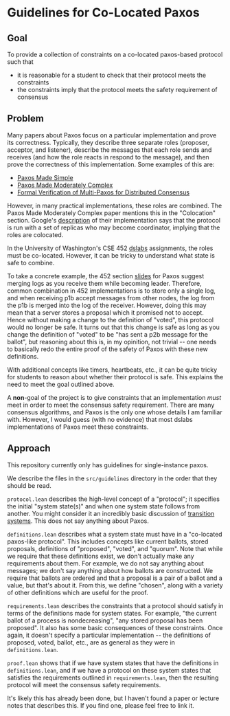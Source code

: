 # Guidelines for Co-Located Paxos

## Goal

To provide a collection of constraints on a co-located paxos-based protocol such
that

- it is reasonable for a student to check that their protocol meets the
  constraints
- the constraints imply that the protocol meets the safety requirement of
  consensus

## Problem

Many papers about Paxos focus on a particular implementation and prove its
correctness. Typically, they describe three separate roles (proposer, acceptor,
and listener), describe the messages that each role sends and receives (and how
the role reacts in respond to the message), and then prove the correctness of
this implementation.  Some examples of this are:

- [Paxos Made Simple](https://lamport.azurewebsites.net/pubs/paxos-simple.pdf)
- [Paxos Made Moderately Complex](https://www.cs.cornell.edu/courses/cs7412/2011sp/paxos.pdf)
- [Formal Verification of Multi-Paxos for Distributed Consensus](https://arxiv.org/pdf/1606.01387.pdf)

However, in many practical implementations, these roles are combined. The Paxos
Made Moderately Complex paper mentions this in the "Colocation"
section. Google's
[description](https://static.googleusercontent.com/media/research.google.com/en//archive/paxos_made_live.pdf)
of their implementation says that the protocol is run with a set of replicas who
may become coordinator, implying that the roles are colocated.

In the University of Washington's CSE 452
[dslabs](https://github.com/emichael/dslabs) assignments, the roles must be
co-located. However, it can be tricky to understand what state is safe to
combine.

To take a concrete example, the 452 section
[slides](https://docs.google.com/presentation/d/1PWlJVWjjVnGwpRDI4JYV5War1FuAkIRUDdTumXUCtoQ/edit#slide=id.gda0ea562cb_0_0)
for Paxos suggest merging logs as you receive them while becoming
leader. Therefore, common combination in 452 implementations is to store only a
single log, and when receiving p1b accept messages from other nodes, the log
from the p1b is merged into the log of the receiver. However, doing this may
mean that a server stores a proposal which it promised not to accept. Hence
without making a change to the definition of "voted", this protocol would no
longer be safe. It turns out that this change is safe as long as you change the
definition of "voted" to be "has sent a p2b message for the ballot", but
reasoning about this is, in my opinition, not trivial -- one needs to basically
redo the entire proof of the safety of Paxos with these new definitions.

With additional concepts like timers, heartbeats, etc., it can be quite tricky
for students to reason about whether their protocol is safe. This explains the
need to meet the goal outlined above.

A **non**-goal of the project is to give constraints that an implementation
*must* meet in order to meet the consensus safety requirement. There are many
consensus algorithms, and Paxos is the only one whose details I am familiar
with. However, I would guess (with no evidence) that most dslabs implementations
of Paxos meet these constraints.

## Approach

This repository currently only has guidelines for single-instance paxos.

We describe the files in the `src/guidelines` directory in the order that they
should be read.

`protocol.lean` describes the high-level concept of a "protocol"; it specifies
the initial "system state(s)" and when one system state follows from
another. You might consider it an incredibly basic discussion of [transition
systems](https://courses.cs.washington.edu/courses/cse452/22wi/lecture/L4/). This
does not say anything about Paxos.

`definitions.lean` describes what a system state must have in a "co-located
paxos-like protocol". This includes concepts like current ballots, stored
proposals, definitions of "proposed", "voted", and "quorum". Note that while we
require that these definitions exist, we don't actually make any requirements
about them. For example, we do not say anything about messages; we don't say
anything about how ballots are constructed. We require that ballots are ordered
and that a proposal is a pair of a ballot and a value, but that's about it. From
this, we define "chosen", along with a variety of other definitions which are
useful for the proof.

`requirements.lean` describes the constraints that a protocol should satisfy in
terms of the definitions made for system states. For example, "the current
ballot of a process is nondecreasing", "any stored proposal has been
proposed". It also has some basic consequences of these constraints. Once again,
it doesn't specify a particular implementation -- the definitions of proposed,
voted, ballot, etc., are as general as they were in `definitions.lean`.

`proof.lean` shows that if we have system states that have the definitions in
`definitions.lean`, and if we have a protocol on these system states that
satisfies the requirements outlined in `requirements.lean`, then the resulting
protocol will meet the consensus safety requirements.

It's likely this has already been done, but I haven't found a paper or lecture
notes that describes this. If you find one, please feel free to link it.
